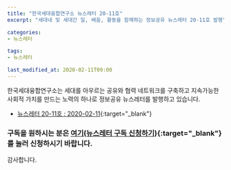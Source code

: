 ```yaml
---
title: "한국세대융합연구소 뉴스레터 20-11호"
excerpt: "세대내 및 세대간 일, 배움, 활동을 함께하는 정보공유 뉴스레터 20-11호 발행"

categories:
- 뉴스레터

tags:
- 뉴스레터

last_modified_at: 2020-02-11T09:00
---
```


한국세대융합연구소는 세대를 아우르는 공유와 협력 네트워크를 구축하고 지속가능한 사회적 가치를 만드는 노력의 하나로 정보공유 뉴스레터를 발행하고 있습니다.

* [뉴스레터 20-11호 : 2020-02-11](https://drive.google.com/uc?id=1UD-qhp2v3DqsU35TXHiwahIinVqATwlK){:target="_blank"}


### 구독을 원하시는 분은 [여기(뉴스레터 구독 신청하기)](https://forms.gle/MJ5gVHCdunBXXWVB7){:target="_blank"} 를 눌러 신청하시기 바랍니다.


감사합니다.